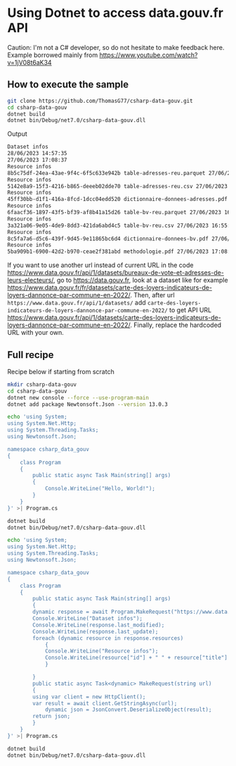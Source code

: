 # Using Dotnet to access data.gouv.fr API

Caution: I'm not a C# developer, so do not hesitate to make feedback here. Example borrowed mainly from <https://www.youtube.com/watch?v=1jV08t6aK34>

## How to execute the sample

```bash
git clone https://github.com/ThomasG77/csharp-data-gouv.git
cd csharp-data-gouv
dotnet build
dotnet bin/Debug/net7.0/csharp-data-gouv.dll
```


Output

```bash
Dataset infos
28/06/2023 14:57:35
27/06/2023 17:08:37
Resource infos
8b5c75df-24ea-43ae-9f4c-6f5c633e942b table-adresses-reu.parquet 27/06/2023 16:54:51
Resource infos
5142e8a9-15f3-4216-b865-deeeb02dde70 table-adresses-reu.csv 27/06/2023 16:55:14
Resource infos
45ff30bb-d1f1-416a-8fcd-1dcc04edd520 dictionnaire-donnees-adresses.pdf 27/06/2023 17:07:26
Resource infos
6faacf36-1897-43f5-bf39-af8b41a15d26 table-bv-reu.parquet 27/06/2023 16:55:41
Resource infos
3a321a06-9e05-4de9-8dd3-421da6abd4c5 table-bv-reu.csv 27/06/2023 16:55:52
Resource infos
8c5fa7a6-d5c6-439f-9d45-9e11865bc6d4 dictionnaire-donnees-bv.pdf 27/06/2023 17:06:16
Resource infos
5ba909b1-6900-42d2-b970-ceae2f381abd methodologie.pdf 27/06/2023 17:08:37
```

If you want to use another url instead of current URL in the code <https://www.data.gouv.fr/api/1/datasets/bureaux-de-vote-et-adresses-de-leurs-electeurs/>, go to <https://data.gouv.fr>, look at a dataset like for example <https://www.data.gouv.fr/fr/datasets/carte-des-loyers-indicateurs-de-loyers-dannonce-par-commune-en-2022/>. Then, after url `https://www.data.gouv.fr/api/1/datasets/` add `carte-des-loyers-indicateurs-de-loyers-dannonce-par-commune-en-2022/` to get API URL <https://www.data.gouv.fr/api/1/datasets/carte-des-loyers-indicateurs-de-loyers-dannonce-par-commune-en-2022/>. Finally, replace the hardcoded URL with your own.


## Full recipe

Recipe below if starting from scratch


```bash
mkdir csharp-data-gouv
cd csharp-data-gouv
dotnet new console --force --use-program-main
dotnet add package Newtonsoft.Json --version 13.0.3

echo 'using System;
using System.Net.Http;
using System.Threading.Tasks;
using Newtonsoft.Json;

namespace csharp_data_gouv
{
    class Program
    {
        public static async Task Main(string[] args)
        {
            Console.WriteLine("Hello, World!");
        }
    }
}' >| Program.cs

dotnet build
dotnet bin/Debug/net7.0/csharp-data-gouv.dll

echo 'using System;
using System.Net.Http;
using System.Threading.Tasks;
using Newtonsoft.Json;

namespace csharp_data_gouv
{
    class Program
    {
        public static async Task Main(string[] args)
        {
        dynamic response = await Program.MakeRequest("https://www.data.gouv.fr/api/1/datasets/bureaux-de-vote-et-adresses-de-leurs-electeurs/");
        Console.WriteLine("Dataset infos");
        Console.WriteLine(response.last_modified);
        Console.WriteLine(response.last_update);
        foreach (dynamic resource in response.resources)
            {
            Console.WriteLine("Resource infos");
            Console.WriteLine(resource["id"] + " " + resource["title"] + " " + resource["last_modified"]);
            }

        }
        public static async Task<dynamic> MakeRequest(string url)
        {   
        using var client = new HttpClient();
        var result = await client.GetStringAsync(url);
            dynamic json = JsonConvert.DeserializeObject(result);
        return json;
        }
    }
}' >| Program.cs

dotnet build
dotnet bin/Debug/net7.0/csharp-data-gouv.dll
```

